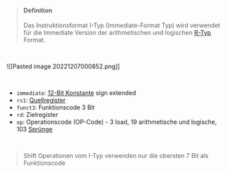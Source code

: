 >#### Definition
>
>Das Instruktionsformat I-Typ (Immediate-Format Typ) wird verwendet für die Immediate Version der arithmetischen und logischen [R-Typ](./R-Typ.md) Format.

<br>

![[Pasted image 20221207000852.png]]

<br>

- `immediate`: [12-Bit Konstante](../RISC-V%20Speicher.md) sign extended
- `rs1`: [Quellregister](../RISC-V%20Register.md)
- `funct3`: Funktionscode 3 Bit
- `rd`: Zielregister
- `op`: Operationscode (OP-Code) - 3 load, 19 arithmetische und logische, 103 [Sprünge](../RISC-V%20Sprünge.md)

<br>

>Shift Operationen vom I-Typ verwenden nur die obersten 7 Bit als Funktionscode

